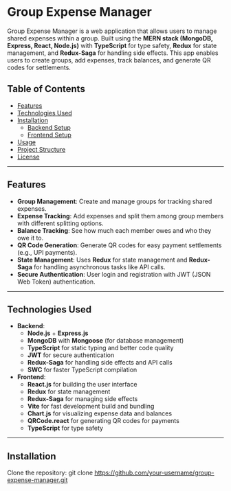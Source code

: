 # Group Expense Manager

Group Expense Manager is a web application that allows users to manage shared expenses within a group. Built using the **MERN stack (MongoDB, Express, React, Node.js)** with **TypeScript** for type safety, **Redux** for state management, and **Redux-Saga** for handling side effects. This app enables users to create groups, add expenses, track balances, and generate QR codes for settlements.

## Table of Contents

- [Features](#features)
- [Technologies Used](#technologies-used)
- [Installation](#installation)
  - [Backend Setup](#backend-setup)
  - [Frontend Setup](#frontend-setup)
- [Usage](#usage)
- [Project Structure](#project-structure)
- [License](#license)

---

## Features

- **Group Management**: Create and manage groups for tracking shared expenses.
- **Expense Tracking**: Add expenses and split them among group members with different splitting options.
- **Balance Tracking**: See how much each member owes and who they owe it to.
- **QR Code Generation**: Generate QR codes for easy payment settlements (e.g., UPI payments).
- **State Management**: Uses **Redux** for state management and **Redux-Saga** for handling asynchronous tasks like API calls.
- **Secure Authentication**: User login and registration with JWT (JSON Web Token) authentication.

---

## Technologies Used

- **Backend**:
  - **Node.js** + **Express.js**
  - **MongoDB** with **Mongoose** (for database management)
  - **TypeScript** for static typing and better code quality
  - **JWT** for secure authentication
  - **Redux-Saga** for handling side effects and API calls
  - **SWC** for faster TypeScript compilation
- **Frontend**:
  - **React.js** for building the user interface
  - **Redux** for state management
  - **Redux-Saga** for managing side effects
  - **Vite** for fast development build and bundling
  - **Chart.js** for visualizing expense data and balances
  - **QRCode.react** for generating QR codes for payments
  - **TypeScript** for type safety

---

## Installation

Clone the repository:
git clone https://github.com/your-username/group-expense-manager.git
